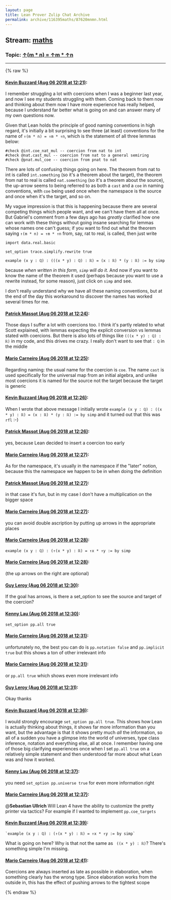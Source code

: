 ```yaml
---
layout: page
title: Lean Prover Zulip Chat Archive 
permalink: archive/116395maths/87620mnmn.html
---
```


## Stream: [maths](index.html)
### Topic: [↑(m * n) = ↑m * ↑n](87620mnmn.html)

---


{% raw %}
#### [ Kevin Buzzard (Aug 06 2018 at 12:21)](https://leanprover.zulipchat.com/#narrow/stream/116395-maths/topic/%E2%86%91%28m%20%2A%20n%29%20%3D%20%E2%86%91m%20%2A%20%E2%86%91n/near/130969577):
I remember struggling a lot with coercions when I was a beginner last year, and now I see my students struggling with them. Coming back to them now and thinking about them now I have more experience has really helped, because I understand far better what is going on and can answer many of my own questions now. 

Given that Lean holds the principle of good naming conventions in high regard, it's initially a bit surprising to see three (at least) conventions for the name of `↑(m * n) = ↑m * ↑n`, which is the statement of all three lemmas below:

```lean
#check @int.coe_nat_mul -- coercion from nat to int
#check @nat.cast_mul -- coercion from nat to a general semiring
#check @pnat.mul_coe -- coercion from pnat to nat
```

There are lots of confusing things going on here. The theorem from nat to int is called `int.something` (so it's a theorem about the target), the theorem from nat to real is called `nat.something` (so it's a theorem about the source), the up-arrow seems to being referred to as both a `cast` and a `coe` in naming conventions, with `coe` being used once when the namespace is the source and once when it's the target, and so on.

My vague impression is that this is happening because there are several competing things which people want, and we can't have them all at once. But Gabriel's comment from a few days ago has *greatly* clarified how one can work with these things without going insane searching for lemmas whose names one can't guess; if you want to find out what the theorem saying `↑(m * n) = ↑m * ↑n` from, say, rat to real, is called, then just write

```lean
import data.real.basic

set_option trace.simplify.rewrite true

example (x y : ℚ) : (((x * y) : ℚ) : ℝ) = (x : ℝ) * (y : ℝ) := by simp
```

because *when written in this form, `simp` will do it*. And now if you want to know the name of the theorem it used (perhaps because you want to use a rewrite instead, for some reason), just click on `simp` and see. 

I don't really understand why we have all these naming conventions, but at the end of the day this workaround to discover the names has worked several times for me.

#### [ Patrick Massot (Aug 06 2018 at 12:24)](https://leanprover.zulipchat.com/#narrow/stream/116395-maths/topic/%E2%86%91%28m%20%2A%20n%29%20%3D%20%E2%86%91m%20%2A%20%E2%86%91n/near/130969700):
Those days  I suffer a lot with coercions too. I think it's partly related to what Scott explained, with lemmas expecting the explicit conversion vs lemmas stated with coercions. But there is also lots of things like `(((x * y) : ℚ) : ℝ)` in my code, and this drives me crazy. I really don't want to see that `: ℚ` in the middle

#### [ Mario Carneiro (Aug 06 2018 at 12:25)](https://leanprover.zulipchat.com/#narrow/stream/116395-maths/topic/%E2%86%91%28m%20%2A%20n%29%20%3D%20%E2%86%91m%20%2A%20%E2%86%91n/near/130969712):
Regarding naming: the usual name for the coercion is `coe`. The name `cast` is used specifically for the universal map from an initial algebra, and unlike most coercions it is named for the source not the target because the target is generic

#### [ Kevin Buzzard (Aug 06 2018 at 12:26)](https://leanprover.zulipchat.com/#narrow/stream/116395-maths/topic/%E2%86%91%28m%20%2A%20n%29%20%3D%20%E2%86%91m%20%2A%20%E2%86%91n/near/130969770):
When I wrote that above message I initially wrote `example (x y : ℚ) : ((x * y) : ℝ) = (x : ℝ) * (y : ℝ) := by simp` and it turned out that this was `rfl` :-)

#### [ Patrick Massot (Aug 06 2018 at 12:26)](https://leanprover.zulipchat.com/#narrow/stream/116395-maths/topic/%E2%86%91%28m%20%2A%20n%29%20%3D%20%E2%86%91m%20%2A%20%E2%86%91n/near/130969780):
yes, because Lean decided to insert a coercion too early

#### [ Mario Carneiro (Aug 06 2018 at 12:27)](https://leanprover.zulipchat.com/#narrow/stream/116395-maths/topic/%E2%86%91%28m%20%2A%20n%29%20%3D%20%E2%86%91m%20%2A%20%E2%86%91n/near/130969788):
As for the namespace, it's usually in the namespace if the "later" notion, because this the namespace we happen to be in when doing the definition

#### [ Patrick Massot (Aug 06 2018 at 12:27)](https://leanprover.zulipchat.com/#narrow/stream/116395-maths/topic/%E2%86%91%28m%20%2A%20n%29%20%3D%20%E2%86%91m%20%2A%20%E2%86%91n/near/130969793):
in that case it's fun, but in my case I don't have a multiplication on the bigger space

#### [ Mario Carneiro (Aug 06 2018 at 12:27)](https://leanprover.zulipchat.com/#narrow/stream/116395-maths/topic/%E2%86%91%28m%20%2A%20n%29%20%3D%20%E2%86%91m%20%2A%20%E2%86%91n/near/130969799):
you can avoid double ascription by putting up arrows in the appropriate places

#### [ Mario Carneiro (Aug 06 2018 at 12:28)](https://leanprover.zulipchat.com/#narrow/stream/116395-maths/topic/%E2%86%91%28m%20%2A%20n%29%20%3D%20%E2%86%91m%20%2A%20%E2%86%91n/near/130969854):
```
example (x y : ℚ) : (↑(x * y) : ℝ) = ↑x * ↑y := by simp
```

#### [ Mario Carneiro (Aug 06 2018 at 12:28)](https://leanprover.zulipchat.com/#narrow/stream/116395-maths/topic/%E2%86%91%28m%20%2A%20n%29%20%3D%20%E2%86%91m%20%2A%20%E2%86%91n/near/130969871):
(the up arrows on the right are optional)

#### [ Guy Leroy (Aug 06 2018 at 12:30)](https://leanprover.zulipchat.com/#narrow/stream/116395-maths/topic/%E2%86%91%28m%20%2A%20n%29%20%3D%20%E2%86%91m%20%2A%20%E2%86%91n/near/130969961):
If the goal has arrows, is there a set_option to see the source and target of the coercion?

#### [ Kenny Lau (Aug 06 2018 at 12:30)](https://leanprover.zulipchat.com/#narrow/stream/116395-maths/topic/%E2%86%91%28m%20%2A%20n%29%20%3D%20%E2%86%91m%20%2A%20%E2%86%91n/near/130969969):
`set_option pp.all true`

#### [ Mario Carneiro (Aug 06 2018 at 12:31)](https://leanprover.zulipchat.com/#narrow/stream/116395-maths/topic/%E2%86%91%28m%20%2A%20n%29%20%3D%20%E2%86%91m%20%2A%20%E2%86%91n/near/130969985):
unfortunately no, the best you can do is `pp.notation false` and `pp.implicit true` but this shows a ton of other irrelevant info

#### [ Mario Carneiro (Aug 06 2018 at 12:31)](https://leanprover.zulipchat.com/#narrow/stream/116395-maths/topic/%E2%86%91%28m%20%2A%20n%29%20%3D%20%E2%86%91m%20%2A%20%E2%86%91n/near/130969993):
or `pp.all true` which shows even more irrelevant info

#### [ Guy Leroy (Aug 06 2018 at 12:31)](https://leanprover.zulipchat.com/#narrow/stream/116395-maths/topic/%E2%86%91%28m%20%2A%20n%29%20%3D%20%E2%86%91m%20%2A%20%E2%86%91n/near/130969995):
Okay thanks

#### [ Kevin Buzzard (Aug 06 2018 at 12:36)](https://leanprover.zulipchat.com/#narrow/stream/116395-maths/topic/%E2%86%91%28m%20%2A%20n%29%20%3D%20%E2%86%91m%20%2A%20%E2%86%91n/near/130970238):
I would strongly encourage `set_option pp.all true`. This shows how Lean is actually thinking about things, it shows far more information than you want, but the advantage is that it shows pretty much *all* the information, so all of a sudden you have a glimpse into the world of universes, type class inference, notation and everything else, all at once. I remember having one of those big clarifying experiences once when I set `pp.all true` on a relatively simple statement and then understood far more about what Lean was and how it worked.

#### [ Kenny Lau (Aug 06 2018 at 12:37)](https://leanprover.zulipchat.com/#narrow/stream/116395-maths/topic/%E2%86%91%28m%20%2A%20n%29%20%3D%20%E2%86%91m%20%2A%20%E2%86%91n/near/130970261):
you need `set_option pp.universe true` for even more information right

#### [ Mario Carneiro (Aug 06 2018 at 12:37)](https://leanprover.zulipchat.com/#narrow/stream/116395-maths/topic/%E2%86%91%28m%20%2A%20n%29%20%3D%20%E2%86%91m%20%2A%20%E2%86%91n/near/130970264):
@**Sebastian Ullrich** Will Lean 4 have the ability to customize the pretty printer via tactics? For example if I wanted to implement `pp.coe_targets`

#### [ Kevin Buzzard (Aug 06 2018 at 12:39)](https://leanprover.zulipchat.com/#narrow/stream/116395-maths/topic/%E2%86%91%28m%20%2A%20n%29%20%3D%20%E2%86%91m%20%2A%20%E2%86%91n/near/130970364):
```quote
`example (x y : ℚ) : (↑(x * y) : ℝ) = ↑x * ↑y := by simp`
```
What is going on here? Why is that not the same as ` ((x * y) : ℝ)`? There's something simple I'm missing.

#### [ Mario Carneiro (Aug 06 2018 at 12:41)](https://leanprover.zulipchat.com/#narrow/stream/116395-maths/topic/%E2%86%91%28m%20%2A%20n%29%20%3D%20%E2%86%91m%20%2A%20%E2%86%91n/near/130970460):
Coercions are always inserted as late as possible in elaboration, when something clearly has the wrong type. Since elaboration works from the outside in, this has the effect of pushing arrows to the tightest scope


{% endraw %}

